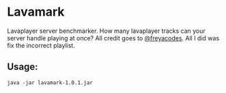 # Lavamark
Lavaplayer server benchmarker. How many lavaplayer tracks can your server handle playing at once?
All credit goes to [@freyacodes](https://github.com/freyacodes). All I did was fix the incorrect playlist.
## Usage:
```
java -jar lavamark-1.0.1.jar
```
